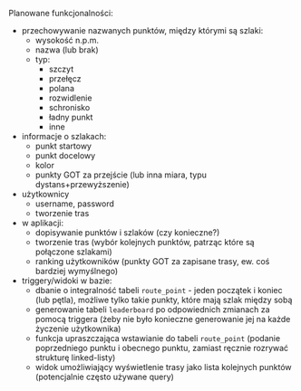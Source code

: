 Planowane funkcjonalności:
- przechowywanie nazwanych punktów, między którymi są szlaki:
    - wysokość n.p.m.
    - nazwa (lub brak)
    - typ:
        - szczyt
        - przełęcz
        - polana
        - rozwidlenie
        - schronisko
        - ładny punkt
        - inne
- informacje o szlakach:
    - punkt startowy
    - punkt docelowy
    - kolor
    - punkty GOT za przejście (lub inna miara, typu dystans+przewyższenie)
- użytkownicy
    - username, password
    - tworzenie tras
- w aplikacji:
    - dopisywanie punktów i szlaków (czy konieczne?)
    - tworzenie tras (wybór kolejnych punktów, patrząc które są połączone szlakami)
    - ranking użytkowników (punkty GOT za zapisane trasy, ew. coś bardziej wymyślnego) 
- triggery/widoki w bazie:
    - dbanie o integralność tabeli `route_point` - jeden początek i koniec (lub pętla), możliwe tylko takie punkty, które mają szlak między sobą
    - generowanie tabeli `leaderboard` po odpowiednich zmianach za pomocą triggera (żeby nie było konieczne generowanie jej na każde życzenie użytkownika)
    - funkcja upraszczająca wstawianie do tabeli `route_point` (podanie poprzedniego punktu i obecnego punktu, zamiast ręcznie rozrywać strukturę linked-listy)
    - widok umożliwiający wyświetlenie trasy jako lista kolejnych punktów (potencjalnie często używane query)
